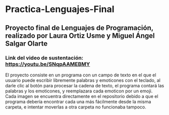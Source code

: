# Practica-Lenguajes-Final
## Proyecto final de Lenguajes de Programación, realizado por Laura Ortiz Usme y Miguel Ángel Salgar Olarte
### Link del video de sustentación: https://youtu.be/SNqpAAMEBMY

El proyecto consiste en un programa con un campo de texto en el que el usuario puede escribir libremente palabras y emoticones con el teclado, al darle clic al botón para procesar la cadena de texto, el programa contará las palabras y los emoticones, y reemplazara cada emoticon por un emoji.
Cada imagen se encuentra directamente en el repositorio debido a que el programa debería encontrar cada una más fácilmente desde la misma carpeta, e intentar moverlas a otra carpeta no funcionaba tampoco.
